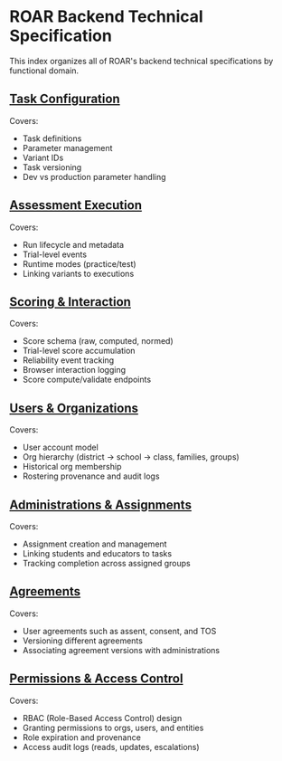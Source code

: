 # ROAR Backend Technical Specification

This index organizes all of ROAR's backend technical specifications by functional domain.

## [Task Configuration](task-configuration.md)

Covers:

- Task definitions
- Parameter management
- Variant IDs
- Task versioning
- Dev vs production parameter handling

## [Assessment Execution](assessment-execution.md)

Covers:

- Run lifecycle and metadata
- Trial-level events
- Runtime modes (practice/test)
- Linking variants to executions

## [Scoring & Interaction](scoring-interaction.md)

Covers:

- Score schema (raw, computed, normed)
- Trial-level score accumulation
- Reliability event tracking
- Browser interaction logging
- Score compute/validate endpoints

## [Users & Organizations](users-orgs.md)

Covers:

- User account model
- Org hierarchy (district → school → class, families, groups)
- Historical org membership
- Rostering provenance and audit logs

## [Administrations & Assignments](administrations-assignments.md)

Covers:

- Assignment creation and management
- Linking students and educators to tasks
- Tracking completion across assigned groups

## [Agreements](agreements.md)

Covers:

- User agreements such as assent, consent, and TOS
- Versioning different agreements
- Associating agreement versions with administrations

## [Permissions & Access Control](permissions.md)

Covers:

- RBAC (Role-Based Access Control) design
- Granting permissions to orgs, users, and entities
- Role expiration and provenance
- Access audit logs (reads, updates, escalations)
